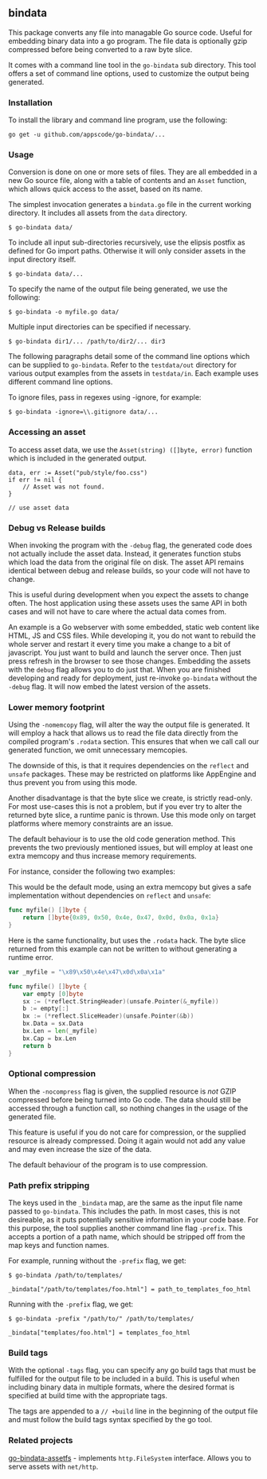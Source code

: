 ## bindata

This package converts any file into managable Go source code. Useful for
embedding binary data into a go program. The file data is optionally gzip
compressed before being converted to a raw byte slice.

It comes with a command line tool in the `go-bindata` sub directory.
This tool offers a set of command line options, used to customize the
output being generated.


### Installation

To install the library and command line program, use the following:

	go get -u github.com/appscode/go-bindata/...


### Usage

Conversion is done on one or more sets of files. They are all embedded in a new
Go source file, along with a table of contents and an `Asset` function,
which allows quick access to the asset, based on its name.

The simplest invocation generates a `bindata.go` file in the current
working directory. It includes all assets from the `data` directory.

	$ go-bindata data/

To include all input sub-directories recursively, use the elipsis postfix
as defined for Go import paths. Otherwise it will only consider assets in the
input directory itself.

	$ go-bindata data/...

To specify the name of the output file being generated, we use the following:

	$ go-bindata -o myfile.go data/

Multiple input directories can be specified if necessary.

	$ go-bindata dir1/... /path/to/dir2/... dir3


The following paragraphs detail some of the command line options which can be 
supplied to `go-bindata`. Refer to the `testdata/out` directory for various
output examples from the assets in `testdata/in`. Each example uses different
command line options.

To ignore files, pass in regexes using -ignore, for example:

    $ go-bindata -ignore=\\.gitignore data/...

### Accessing an asset

To access asset data, we use the `Asset(string) ([]byte, error)` function which
is included in the generated output.

	data, err := Asset("pub/style/foo.css")
	if err != nil {
		// Asset was not found.
	}

	// use asset data


### Debug vs Release builds

When invoking the program with the `-debug` flag, the generated code does
not actually include the asset data. Instead, it generates function stubs
which load the data from the original file on disk. The asset API remains
identical between debug and release builds, so your code will not have to
change.

This is useful during development when you expect the assets to change often.
The host application using these assets uses the same API in both cases and
will not have to care where the actual data comes from.

An example is a Go webserver with some embedded, static web content like
HTML, JS and CSS files. While developing it, you do not want to rebuild the
whole server and restart it every time you make a change to a bit of
javascript. You just want to build and launch the server once. Then just press
refresh in the browser to see those changes. Embedding the assets with the
`debug` flag allows you to do just that. When you are finished developing and
ready for deployment, just re-invoke `go-bindata` without the `-debug` flag.
It will now embed the latest version of the assets.


### Lower memory footprint

Using the `-nomemcopy` flag, will alter the way the output file is generated.
It will employ a hack that allows us to read the file data directly from
the compiled program's `.rodata` section. This ensures that when we call
call our generated function, we omit unnecessary memcopies.

The downside of this, is that it requires dependencies on the `reflect` and
`unsafe` packages. These may be restricted on platforms like AppEngine and
thus prevent you from using this mode.

Another disadvantage is that the byte slice we create, is strictly read-only.
For most use-cases this is not a problem, but if you ever try to alter the
returned byte slice, a runtime panic is thrown. Use this mode only on target
platforms where memory constraints are an issue.

The default behaviour is to use the old code generation method. This
prevents the two previously mentioned issues, but will employ at least one
extra memcopy and thus increase memory requirements.

For instance, consider the following two examples:

This would be the default mode, using an extra memcopy but gives a safe
implementation without dependencies on `reflect` and `unsafe`:

```go
func myfile() []byte {
    return []byte{0x89, 0x50, 0x4e, 0x47, 0x0d, 0x0a, 0x1a}
}
```

Here is the same functionality, but uses the `.rodata` hack.
The byte slice returned from this example can not be written to without
generating a runtime error.

```go
var _myfile = "\x89\x50\x4e\x47\x0d\x0a\x1a"

func myfile() []byte {
    var empty [0]byte
    sx := (*reflect.StringHeader)(unsafe.Pointer(&_myfile))
    b := empty[:]
    bx := (*reflect.SliceHeader)(unsafe.Pointer(&b))
    bx.Data = sx.Data
    bx.Len = len(_myfile)
    bx.Cap = bx.Len
    return b
}
```


### Optional compression

When the `-nocompress` flag is given, the supplied resource is *not* GZIP
compressed before being turned into Go code. The data should still be accessed
through a function call, so nothing changes in the usage of the generated file.

This feature is useful if you do not care for compression, or the supplied
resource is already compressed. Doing it again would not add any value and may
even increase the size of the data.

The default behaviour of the program is to use compression.


### Path prefix stripping

The keys used in the `_bindata` map, are the same as the input file name
passed to `go-bindata`. This includes the path. In most cases, this is not
desireable, as it puts potentially sensitive information in your code base.
For this purpose, the tool supplies another command line flag `-prefix`.
This accepts a portion of a path name, which should be stripped off from
the map keys and function names.

For example, running without the `-prefix` flag, we get:

	$ go-bindata /path/to/templates/

	_bindata["/path/to/templates/foo.html"] = path_to_templates_foo_html

Running with the `-prefix` flag, we get:

	$ go-bindata -prefix "/path/to/" /path/to/templates/

	_bindata["templates/foo.html"] = templates_foo_html


### Build tags

With the optional `-tags` flag, you can specify any go build tags that
must be fulfilled for the output file to be included in a build. This
is useful when including binary data in multiple formats, where the desired
format is specified at build time with the appropriate tags.

The tags are appended to a `// +build` line in the beginning of the output file
and must follow the build tags syntax specified by the go tool.

### Related projects

[go-bindata-assetfs](https://github.com/elazarl/go-bindata-assetfs#readme) - 
implements `http.FileSystem` interface. Allows you to serve assets with `net/http`.

